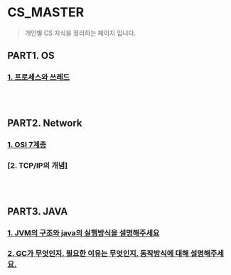 # CS_MASTER

> 개인별 CS 지식을 정리하는 페이지 입니다.

## PART1. OS

### [1. 프로세스와 쓰레드](./OS/ProcessAndThread/README.md)

<br>
<br>

## PART2. Network

### [1. OSI 7계층](./Network/OSI_7/README.md)

### [2. TCP/IP의 개념]

<br>
<br>

## PART3. JAVA

### [1. JVM의 구조와 java의 실행방식을 설명해주세요](./JAVA/JVM/README.md)

### [2. GC가 무엇인지, 필요한 이유는 무엇인지, 동작방식에 대해 설명해주세요.](./JAVA/GC/README.md)

<br>
<br>
